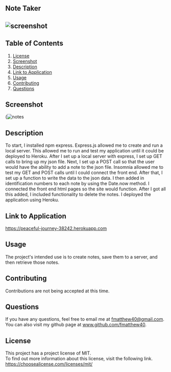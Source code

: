   ## Note Taker   

  ## ![screenshot](https://img.shields.io/badge/License-MIT-blue.svg)


  ## Table of Contents
  1.  [License](#license)
  2.  [Screenshot](#screenshot)
  3.  [Description](#description)
  4.  [Link to Application](#link-to-application)
  5.  [Usage](#usage)
  6.  [Contributing](#contributing)
  7.  [Questions](#questions)

 ## Screenshot
 (![notes](https://user-images.githubusercontent.com/93060262/149054611-26c39732-5130-48ec-8d89-57e76dacd2cd.png)
 

 ## Description
 To start, I installed npm express.  Express.js allowed me to create and run a local server.  This allowed me to run and test my application until it could be deployed to Heroku.  After I set up a local server with express, I set up GET calls to bring up my json file.  Next, I set up a POST call so that the user would have the ability to add a note to the json file.  Insomnia allowed me to test my GET and POST calls until I could connect the front end. After that, I set up a function to write the data to the json data.  I then added in identification numbers to each note by using the Date.now method.  I connected the front end html pages so the site would function.  After I got all this added, I included functionality to delete the notes.  I deployed the application using Heroku.  

 ## Link to Application 
 https://peaceful-journey-38242.herokuapp.com

 ## Usage 
 The project's intended use is to create notes, save them to a server, and then retrieve those notes.  

 ## Contributing 
 Contributions are not being accepted at this time.

 ## Questions
 If you have any questions, feel free to email me at fmatthew40@gmail.com. 
 You can also visit my github page at www.github.com/fmatthew40.

 ## License 
 This project has a project license of MIT.  
 To find out more information about this license, visit the following link.
 https://choosealicense.com/licenses/mit/
